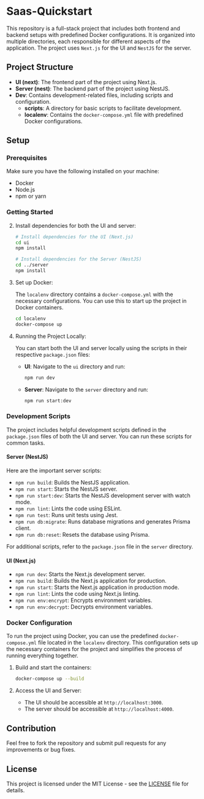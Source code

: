 # Saas-Quickstart

This repository is a full-stack project that includes both frontend and backend setups with predefined Docker configurations. It is organized into multiple directories, each responsible for different aspects of the application. The project uses `Next.js` for the UI and `NestJS` for the server.

## Project Structure

- **UI (next)**: The frontend part of the project using Next.js.
- **Server (nest)**: The backend part of the project using NestJS.
- **Dev**: Contains development-related files, including scripts and configuration.
  - **scripts**: A directory for basic scripts to facilitate development.
  - **localenv**: Contains the `docker-compose.yml` file with predefined Docker configurations.

## Setup

### Prerequisites
Make sure you have the following installed on your machine:

- Docker
- Node.js
- npm or yarn

### Getting Started
2. Install dependencies for both the UI and server:

    ```bash
    # Install dependencies for the UI (Next.js)
    cd ui
    npm install
    
    # Install dependencies for the Server (NestJS)
    cd ../server
    npm install
    ```

3. Set up Docker:

    The `localenv` directory contains a `docker-compose.yml` with the necessary configurations. You can use this to start up the project in Docker containers.

    ```bash
    cd localenv
    docker-compose up
    ```

4. Running the Project Locally:

    You can start both the UI and server locally using the scripts in their respective `package.json` files:

    - **UI**: Navigate to the `ui` directory and run:

        ```bash
        npm run dev
        ```

    - **Server**: Navigate to the `server` directory and run:

        ```bash
        npm run start:dev
        ```

### Development Scripts

The project includes helpful development scripts defined in the `package.json` files of both the UI and server. You can run these scripts for common tasks.

#### Server (NestJS)

Here are the important server scripts:

- `npm run build`: Builds the NestJS application.
- `npm run start`: Starts the NestJS server.
- `npm run start:dev`: Starts the NestJS development server with watch mode.
- `npm run lint`: Lints the code using ESLint.
- `npm run test`: Runs unit tests using Jest.
- `npm run db:migrate`: Runs database migrations and generates Prisma client.
- `npm run db:reset`: Resets the database using Prisma.

For additional scripts, refer to the `package.json` file in the `server` directory.

#### UI (Next.js)

- `npm run dev`: Starts the Next.js development server.
- `npm run build`: Builds the Next.js application for production.
- `npm run start`: Starts the Next.js application in production mode.
- `npm run lint`: Lints the code using Next.js linting.
- `npm run env:encrypt`: Encrypts environment variables.
- `npm run env:decrypt`: Decrypts environment variables.

### Docker Configuration

To run the project using Docker, you can use the predefined `docker-compose.yml` file located in the `localenv` directory. This configuration sets up the necessary containers for the project and simplifies the process of running everything together.

1. Build and start the containers:

    ```bash
    docker-compose up --build
    ```

2. Access the UI and Server:

    - The UI should be accessible at `http://localhost:3000`.
    - The server should be accessible at `http://localhost:4000`.

## Contribution

Feel free to fork the repository and submit pull requests for any improvements or bug fixes.

## License

This project is licensed under the MIT License - see the [LICENSE](LICENSE) file for details.
